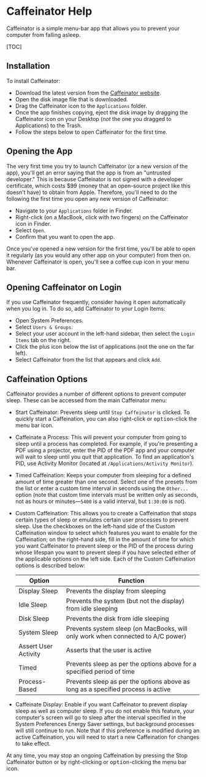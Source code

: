 # Caffeinator Help

Caffeinator is a simple menu-bar app that allows you to prevent your computer from falling asleep. 

[TOC]

## Installation

To install Caffeinator:

* Download the latest version from the [Caffeinator website](https://aaplmath.github.io/Caffeinator). 
* Open the disk image file that is downloaded.
* Drag the Caffeinator icon to the `Applications` folder.
* Once the app finishes copying, eject the disk image by dragging the Caffeinator icon on your Desktop (*not* the one you dragged to Applications) to the Trash.
* Follow the steps below to open Caffeinator for the first time.

## Opening the App

The very first time you try to launch Caffeinator (or a new version of the app), you'll get an error saying that the app is from an "untrusted developer." This is because Caffeinator is not signed with a developer certificate, which costs $99 (money that an open-source project like this doesn't have) to obtain from Apple. Therefore, you'll need to do the following the first time you open any new version of Caffeinator:

* Navigate to your `Applications` folder in Finder.
* Right-click (on a MacBook, click with two fingers) on the Caffeinator icon in Finder.
* Select `Open`.
* Confirm that you want to open the app.

Once you've opened a new version for the first time, you'll be able to open it regularly (as you would any other app on your computer) from then on. Whenever Caffeinator is open, you'll see a coffee cup icon in your menu bar.

## Opening Caffeinator on Login

If you use Caffeinator frequently, consider having it open automatically when you log in. To do so, add Caffeinator to your Login Items:

* Open System Preferences.
* Select `Users & Groups`.
* Select your user account in the left-hand sidebar, then select the `Login Items` tab on the right.
* Click the plus icon below the list of applications (not the one on the far left).
* Select Caffeinator from the list that appears and click `Add`.

## Caffeination Options

Caffeinator provides a number of different options to prevent computer sleep. These can be accessed from the main Caffeinator menu:

* Start Caffeinator: Prevents sleep until `Stop Caffeinator` is clicked. To quickly start a Caffeination, you can also right-click or <kbd>option</kbd>-click the menu bar icon.
* Caffeinate a Process: This will prevent your computer from going to sleep until a process has completed. For example, if you're presenting a PDF using a projector, enter the PID of the PDF app and your computer will wait to sleep until you quit that application. To find an application's PID, use Activity Monitor (located at `/Applications/Activity Monitor`).
* Timed Caffeination: Keeps your computer from sleeping for a defined amount of time greater than one second. Select one of the presets from the list or enter a custom time interval in seconds using the `Other...` option (note that custom time intervals must be written only as seconds, not as hours or minutes—`5400` is a valid interval, but `1:30:00` is not).
* Custom Caffeination: This allows you to create a Caffeination that stops certain types of sleep or emulates certain user processes to prevent sleep. Use the checkboxes on the left-hand side of the Custom Caffeination window to select which features you want to enable for the Caffeination; on the right-hand side, fill in the amount of time for which you want Caffeinator to prevent sleep or the PID of the process during whose lifespan you want to prevent sleep if you have selected either of the applicable options on the left side. Each of the Custom Caffeination options is described below:

  | Option               | Function                                                     |
  | -------------------- | ------------------------------------------------------------ |
  | Display Sleep        | Prevents the display from sleeping                           |
  | Idle Sleep           | Prevents the system (but not the display) from idle sleeping |
  | Disk Sleep           | Prevents the disk from idle sleeping                         |
  | System Sleep         | Prevents system sleep (on MacBooks, will only work when connected to A/C power) |
  | Assert User Activity | Asserts that the user is active                              |
  | Timed                | Prevents sleep as per the options above for a specified period of time |
  | Process-Based        | Prevents sleep as per the options above as long as a specified process is active |

* Caffeinate Display: Enable if you want Caffeinator to prevent display sleep as well as computer sleep. If you do not enable this feature, your computer's screen will go to sleep after the interval specified in the System Preferences Energy Saver settings, but background processes will still continue to run. Note that if this preference is modified during an active Caffeination, you will need to start a new Caffeination for changes to take effect.

At any time, you may stop an ongoing Caffeination by pressing the Stop Caffeinator button or by right-clicking or <kbd>option</kbd>-clicking the menu bar icon.
